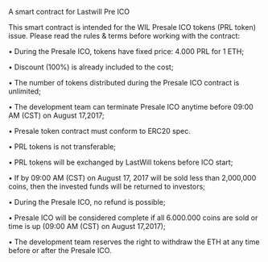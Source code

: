    A smart contract for Lastwill Pre ICO

This smart contract is intended for the WIL Presale ICO tokens (PRL token) issue. 
Please read the rules & terms before working with the contract:

 • During the Presale ICO, tokens have fixed price: 4.000 PRL for 1 ETH;
 
 • Discount (100%) is already included to the cost;
 
 • The number of tokens distributed during the Presale ICO contract is unlimited;
 
 • The development team can terminate Presale ICO anytime before 09:00 AM (CST) on August 17,2017;
 
 • Presale token contract must conform to ERC20 spec.
 
 • PRL tokens is not transferable;
 
 • PRL tokens will be exchanged by LastWill tokens before ICO start;
 
 • If by 09:00 AM (CST) on August 17, 2017 will be sold less than 2,000,000 coins, then the invested funds will be returned to investors;
 
 • During the Presale ICO, no refund is possible;
 
 • Presale ICO will be considered complete if all 6.000.000 coins are sold or time is up (09:00 AM (CST) on August 17,2017);
 
 • The development team reserves the right to withdraw the ETH at any time before or after the Presale ICO.





